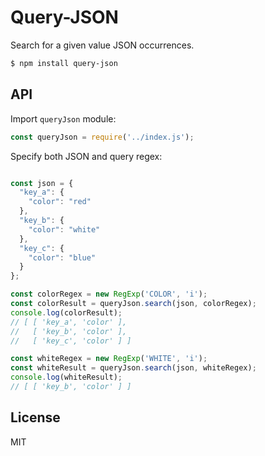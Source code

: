 Query-JSON
===


Search for a given value JSON occurrences.

```bash
$ npm install query-json
```

## API

Import ```queryJson``` module:

```js
const queryJson = require('../index.js');
```

Specify both JSON and query regex:

```js

const json = {
  "key_a": {
    "color": "red"
  },
  "key_b": {
    "color": "white"
  },
  "key_c": {
    "color": "blue"
  }
};

const colorRegex = new RegExp('COLOR', 'i');
const colorResult = queryJson.search(json, colorRegex);
console.log(colorResult);
// [ [ 'key_a', 'color' ],
//   [ 'key_b', 'color' ],
//   [ 'key_c', 'color' ] ]

const whiteRegex = new RegExp('WHITE', 'i');
const whiteResult = queryJson.search(json, whiteRegex);
console.log(whiteResult);
// [ [ 'key_b', 'color' ] ]
```

## License

MIT
